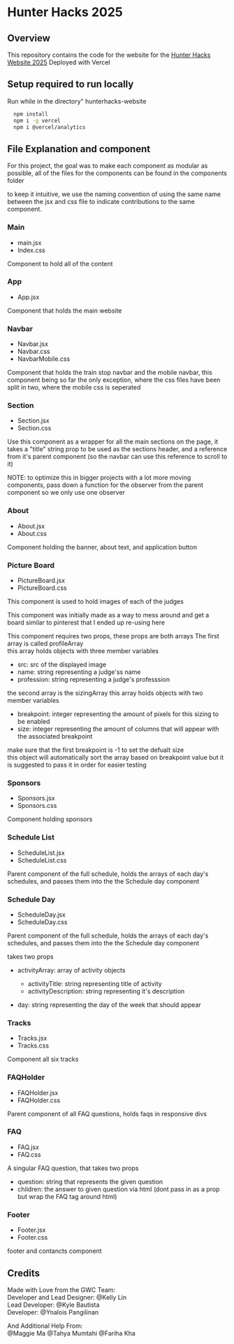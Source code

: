 # Hunter Hacks 2025

## Overview
This repository contains the code for the website for the [Hunter Hacks Website 2025](https://hunterhacks.com/)
Deployed with Vercel


## Setup required to run locally
Run while in the directory" hunterhacks-website
```bash
  npm install
  npm i -g vercel
  npm i @vercel/analytics
   ```

## File Explanation and component
For this project, the goal was to make each component as modular as possible, all of the files for the components can be found in the components folder  

to keep it intuitive, we use the naming convention of using the same name between the jsx and css file to indicate contributions to the same component.

### Main  
- main.jsx  
- Index.css  

Component to hold all of the content  

### App
- App.jsx  

Component that holds the main website  

### Navbar
- Navbar.jsx  
- Navbar.css  
- NavbarMobile.css  

Component that holds the train stop navbar and the mobile navbar, this component being so far 
the only exception, where the css files have been split in two, where the mobile css is seperated

### Section
- Section.jsx
- Section.css

Use this component as a wrapper for all the main sections on the page,
it takes a "title" string prop to be used as the sections header, and a reference from it's parent component
(so the navbar can use this reference to scroll to it)

NOTE: to optimize this in bigger projects with a lot more moving components, pass down a function for the observer from the parent component so we only use one observer

### About
- About.jsx
- About.css

Component holding the banner, about text, and application button

### Picture Board
- PictureBoard.jsx
- PictureBoard.css

This component is used to hold images of each of the judges

This component was initially made as a way to mess around and get a board similar to pinterest that I ended up re-using here

This component requires two props, these props are both arrays
The first array is called profileArray  
this array holds objects with three member variables  

- src: src of the displayed image
- name: string representing a judge'ss name
- profession: string representing a judge's professsion  

the second array is the sizingArray
this array holds objects with two member variables
- breakpoint: integer representing the amount of pixels for this sizing to be enabled
- size: integer representing the amount of columns that will appear with the associated breakpoint

make sure that the first breakpoint is -1 to set the defualt size  
this object will automatically sort the array based on breakpoint value but it is suggested to pass it in order for easier testing

### Sponsors
- Sponsors.jsx
- Sponsors.css

Component holding sponsors

### Schedule List
- ScheduleList.jsx
- ScheduleList.css

Parent component of the full schedule, holds the arrays of each day's schedules, and passes them into the the Schedule day component

### Schedule Day
- ScheduleDay.jsx
- ScheduleDay.css

Parent component of the full schedule, holds the arrays of each day's schedules, and passes them into the the Schedule day component

takes two props
- activityArray: array of activity objects
  - activityTitle: string representing title of activity
  - activityDescription: string representing it's description

- day: string representing the day of the week that should appear

### Tracks
- Tracks.jsx
- Tracks.css

Component all six tracks

### FAQHolder
- FAQHolder.jsx
- FAQHolder.css

Parent component of all FAQ questions, holds faqs in responsive divs

### FAQ
- FAQ.jsx
- FAQ.css

A singular FAQ question, that takes two props
- question: string that represents the given question
- children: the answer to given question via html (dont pass in as a prop but wrap the FAQ tag around html)

### Footer
- Footer.jsx
- Footer.css

footer and contancts component

## Credits
Made with Love from the GWC Team:  
Developer and Lead Designer: @Kelly Lin  
Lead Developer: @Kyle Bautista  
Developer: @Ynalois Pangilinan  

And Additional Help From:  
@Maggie Ma @Tahya Mumtahi @Fariha Kha